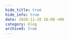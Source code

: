 ```yaml
---
hide_title: true
hide_info: true
date: 2020-11-28 16:08 +08
category: blog
archived: true
---
```


<!-- Feels like all of a sudden, everything disappears.

... Or did it ever exist? -->
